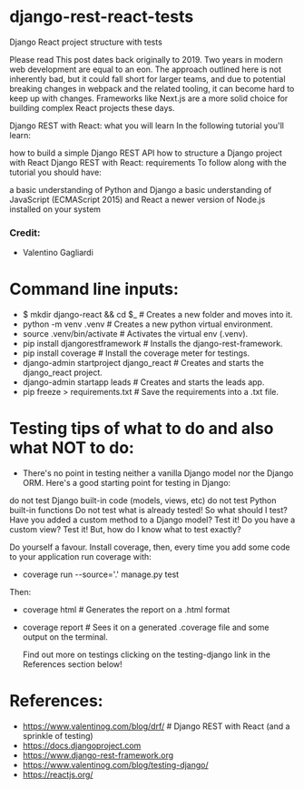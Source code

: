 # django-rest-react-tests
Django React project structure with tests

Please read
This post dates back originally to 2019. Two years in modern web development are equal to an eon. The approach outlined here is not inherently bad, but it could fall short for larger teams, and due to potential breaking changes in webpack and the related tooling, it can become hard to keep up with changes. Frameworks like Next.js are a more solid choice for building complex React projects these days.

Django REST with React: what you will learn
In the following tutorial you'll learn:

how to build a simple Django REST API
how to structure a Django project with React
Django REST with React: requirements
To follow along with the tutorial you should have:

a basic understanding of Python and Django
a basic understanding of JavaScript (ECMAScript 2015) and React
a newer version of Node.js installed on your system

### Credit:

- Valentino Gagliardi

# Command line inputs:

- $ mkdir django-react && cd $_  # Creates a new folder and moves into it.
- python -m venv .venv  # Creates a new python virtual environment.
- source .venv/bin/activate # Activates the virtual env (.venv).
- pip install djangorestframework  # Installs the django-rest-framework.
- pip install coverage  # Install the coverage meter for testings.
- django-admin startproject django_react  # Creates and starts the django_react project.
- django-admin startapp leads  # Creates and starts the leads app.
- pip freeze > requirements.txt  # Save the requirements into a .txt file.

# Testing tips of what to do and also what NOT to do:

- There's no point in testing neither a vanilla Django model nor the Django ORM. Here's a good starting point for testing in Django:

do not test Django built-in code (models, views, etc)
do not test Python built-in functions
Do not test what is already tested! So what should I test? Have you added a custom method to a Django model? Test it! Do you have a custom view? Test it! But, how do I know what to test exactly?

Do yourself a favour. Install coverage, then, every time you add some code to your application run coverage with:

- coverage run --source='.' manage.py test

Then:

- coverage html  # Generates the report on a .html format
- coverage report  # Sees it on a generated .coverage file and some output on the terminal.
 
  Find out more on testings clicking on the testing-django link in the References section below!


# References:

- https://www.valentinog.com/blog/drf/  # Django REST with React (and a sprinkle of testing)
- https://docs.djangoproject.com
- https://www.django-rest-framework.org
- https://www.valentinog.com/blog/testing-django/
- https://reactjs.org/